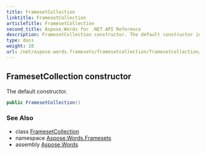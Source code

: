 ```yaml
---
title: FramesetCollection
linktitle: FramesetCollection
articleTitle: FramesetCollection
second_title: Aspose.Words for .NET API Reference
description: FramesetCollection constructor. The default constructor in C#.
type: docs
weight: 10
url: /net/aspose.words.framesets/framesetcollection/framesetcollection/
---
```

## FramesetCollection constructor

The default constructor.

```csharp
public FramesetCollection()
```

### See Also

* class [FramesetCollection](../)
* namespace [Aspose.Words.Framesets](../../framesetcollection/)
* assembly [Aspose.Words](../../../)
